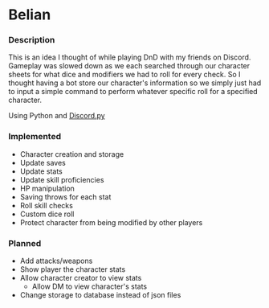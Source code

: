 # Belian
### Description
This is an idea I thought of while playing DnD with my friends on Discord. Gameplay was slowed down as we each searched through our character sheets for what dice and modifiers we had to roll for every check. So I thought having a bot store our character's information so we simply just had to input a simple command to perform whatever specific roll for a specified character.

Using Python and [Discord.py](https://discordpy.readthedocs.io/en/stable/index.html#)

### Implemented
- Character creation and storage
- Update saves
- Update stats
- Update skill proficiencies
- HP manipulation
- Saving throws for each stat
- Roll skill checks
- Custom dice roll
- Protect character from being modified by other players

### Planned
- Add attacks/weapons
- Show player the character stats
- Allow character creator to view stats
    - Allow DM to view character's stats
- Change storage to database instead of json files
